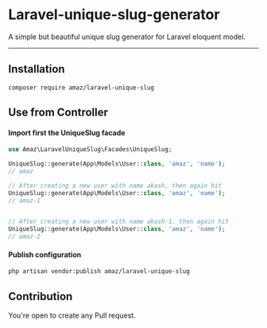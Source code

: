 # Laravel-unique-slug-generator

A simple but beautiful unique slug generator for Laravel eloquent model.

---

## Installation

```sh
composer require amaz/laravel-unique-slug
```

## Use from Controller

#### Import first the UniqueSlug facade

```php
use Amaz\LaravelUniqueSlug\Facades\UniqueSlug;
```

```php
UniqueSlug::generate(App\Models\User::class, 'amaz', 'name');
// amaz

// After creating a new user with name akash, then again hit
UniqueSlug::generate(App\Models\User::class, 'amaz', 'name');
// amaz-1


// After creating a new user with name akash-1, then again hit
UniqueSlug::generate(App\Models\User::class, 'amaz', 'name');
// amaz-2
```

#### Publish configuration

```sh
php artisan vendor:publish amaz/laravel-unique-slug
```

## Contribution

You're open to create any Pull request.
